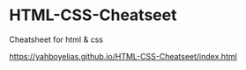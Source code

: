 # HTML-CSS-Cheatseet
Cheatsheet for html &amp; css 

https://yahboyelias.github.io/HTML-CSS-Cheatseet/index.html
